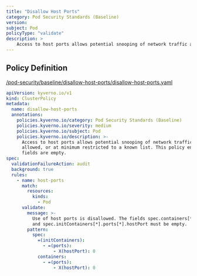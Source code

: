 ```yaml
---
title: "Disallow Host Ports"
category: Pod Security Standards (Baseline)
version: 
subject: Pod
policyType: "validate"
description: >
    Access to host ports allows potential snooping of network traffic and should not be allowed, or at minimum restricted to a known list. This policy ensures the `hostPort` fields are empty.
---
```


## Policy Definition
<a href="https://github.com/kyverno/policies/raw/main//pod-security/baseline/disallow-host-ports/disallow-host-ports.yaml" target="-blank">/pod-security/baseline/disallow-host-ports/disallow-host-ports.yaml</a>

```yaml
apiVersion: kyverno.io/v1
kind: ClusterPolicy
metadata:
  name: disallow-host-ports
  annotations:
    policies.kyverno.io/category: Pod Security Standards (Baseline)
    policies.kyverno.io/severity: medium
    policies.kyverno.io/subject: Pod
    policies.kyverno.io/description: >-
      Access to host ports allows potential snooping of network traffic and should not be
      allowed, or at minimum restricted to a known list. This policy ensures the `hostPort`
      fields are empty.
spec:
  validationFailureAction: audit
  background: true
  rules:
    - name: host-ports
      match:
        resources:
          kinds:
            - Pod
      validate:
        message: >-
          Use of host ports is disallowed. The fields spec.containers[*].ports[*].hostPort
          and spec.initContainers[*].ports[*].hostPort must be empty.
        pattern:
          spec:
            =(initContainers):
              - =(ports):
                  - X(hostPort): 0
            containers:
              - =(ports):
                  - X(hostPort): 0

```
